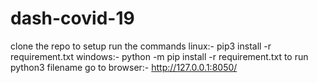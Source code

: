 # dash-covid-19
clone the repo
to setup run the commands
linux:-
pip3 install -r requirement.txt
windows:-
python -m pip install -r requirement.txt
to run
python3 filename
go to browser:-
http://127.0.0.1:8050/